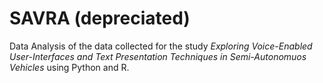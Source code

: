 # SAVRA (depreciated)
Data Analysis of the data collected for the study *Exploring Voice-Enabled User-Interfaces and Text Presentation Techniques in Semi-Autonomuos Vehicles* using Python and R.
